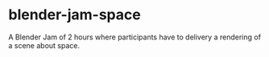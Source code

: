 # blender-jam-space
A Blender Jam of 2 hours where participants have to delivery a rendering of a scene about space.
